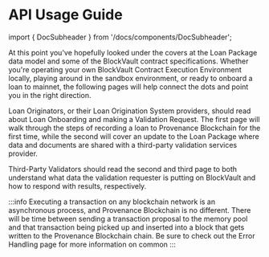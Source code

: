 # API Usage Guide

import { DocSubheader } from '/docs/components/DocSubheader';

<DocSubheader text="How to onboard a loan"
/>

At this point you've hopefully looked under the covers at the Loan Package data model and some of the BlockVault contract specifications. Whether you're operating your own BlockVault Contract Execution Environment locally, playing around in the sandbox environment, or ready to onboard a loan to mainnet, the following pages will help connect the dots and point you in the right direction.

Loan Originators, or their Loan Origination System providers, should read about Loan Onboarding and making a Validation Request. The first page will walk through the steps of recording a loan to Provenance Blockchain for the first time, while the second will cover an update to the Loan Package where data and documents are shared with a third-party validation services provider.

Third-Party Validators should read the second and third page to both understand what data the validation requester is putting on BlockVault and how to respond with results, respectively.

:::info
Executing a transaction on any blockchain network is an asynchronous process, and Provenance Blockchain is no different. There will be time between sending a transaction proposal to the memory pool and that transaction being picked up and inserted into a block that gets written to the Provenance Blockchain chain. Be sure to check out the Error Handling page for more information on common&#x20;
:::
